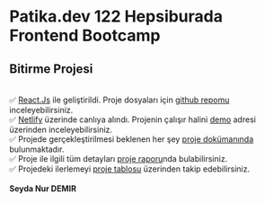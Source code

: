 # Patika.dev 122 Hepsiburada Frontend Bootcamp
## Bitirme Projesi
<br />
✅ <a href="https://tr.reactjs.org/">React.Js</a> ile geliştirildi. Proje dosyaları için <a href="https://github.com/patika-hepsiburada-react-bootcamp/bitirmeprojesi-seydanurdemir">github repomu</a> inceleyebilirsiniz.<br />
✅ <a href="https://www.netlify.com/">Netlify</a> üzerinde canlıya alındı. Projenin çalışır halini <a href="https://vibrant-ritchie-fa61d4.netlify.app/">demo</a> adresi üzerinden inceleyebilirsiniz.<br />
✅ Projede gerçekleştirilmesi beklenen her şey <a href="https://github.com/patika-hepsiburada-react-bootcamp/bitirmeprojesi-seydanurdemir/blob/main/requirements/Hepsiburada%20Frontend%20Bootcamp%20Bitirme%20Projesi.pdf">proje dokümanında</a> bulunmaktadır.<br />
✅ Proje ile ilgili tüm detayları <a href="https://github.com/patika-hepsiburada-react-bootcamp/bitirmeprojesi-seydanurdemir/blob/main/report/GraduationProjectReport_SeydaNurDEMIR.pdf">proje raporu</a>nda bulabilirsiniz.<br />
✅ Projedeki ilerlemeyi <a href="https://github.com/patika-hepsiburada-react-bootcamp/bitirmeprojesi-seydanurdemir/projects/1">proje tablosu</a> üzerinden takip edebilirsiniz.<br />
<br />
<strong>Seyda Nur DEMIR</strong>